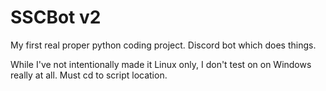 # SSCBot v2
My first real proper python coding project.
Discord bot which does things.

While I've not intentionally made it Linux only, I don't test on on Windows really at all.
Must cd to script location.